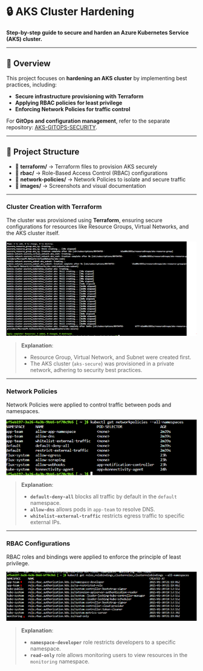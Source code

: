 # **🔒 AKS Cluster Hardening**
**Step-by-step guide to secure and harden an Azure Kubernetes Service (AKS) cluster.**

---

## **📌 Overview**
This project focuses on **hardening an AKS cluster** by implementing best practices, including:
- **Secure infrastructure provisioning with Terraform**
- **Applying RBAC policies for least privilege**
- **Enforcing Network Policies for traffic control**

For **GitOps and configuration management**, refer to the separate repository: [AKS-GITOPS-SECURITY](https://github.com/your-repo/aks-gitops-security).

---

## **📁 Project Structure**
- 📂 **terraform/** → Terraform files to provision AKS securely  
- 📂 **rbac/** → Role-Based Access Control (RBAC) configurations  
- 📂 **network-policies/** → Network Policies to isolate and secure traffic  
- 📂 **images/** → Screenshots and visual documentation  

---

### **Cluster Creation with Terraform**
The cluster was provisioned using **Terraform**, ensuring secure configurations for resources like Resource Groups, Virtual Networks, and the AKS cluster itself.

![Cluster Creation](./images/create-clustet.PNG)

> **Explanation**:  
> - Resource Group, Virtual Network, and Subnet were created first.  
> - The AKS cluster (`aks-secure`) was provisioned in a private network, adhering to security best practices.

---

### **Network Policies**
Network Policies were applied to control traffic between pods and namespaces.

![Network Policies](./images/ntw-policies.PNG)

> **Explanation**:  
> - **`default-deny-all`** blocks all traffic by default in the `default` namespace.  
> - **`allow-dns`** allows pods in `app-team` to resolve DNS.  
> - **`whitelist-external-traffic`** restricts egress traffic to specific external IPs.  

---

### **RBAC Configurations**
RBAC roles and bindings were applied to enforce the principle of least privilege.

![RBAC Configurations](./images/rbac.PNG)

> **Explanation**:  
> - **`namespace-developer`** role restricts developers to a specific namespace.  
> - **`read-only`** role allows monitoring users to view resources in the `monitoring` namespace.
